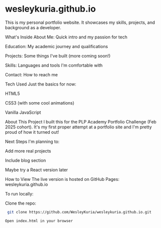 # wesleykuria.github.io
This is my personal portfolio website. It showcases my skills, projects, and background as a developer.

What's Inside
About Me: Quick intro and my passion for tech

Education: My academic journey and qualifications

Projects: Some things I've built (more coming soon!)

Skills: Languages and tools I'm comfortable with

Contact: How to reach me

Tech Used
Just the basics for now:

HTML5

CSS3 (with some cool animations)

Vanilla JavaScript

About This Project
I built this for the PLP Academy Portfolio Challenge (Feb 2025 cohort). It's my first proper attempt at a portfolio site and I'm pretty proud of how it turned out!


Next Steps
I'm planning to:

Add more real projects

Include blog section

Maybe try a React version later

How to View
The live version is hosted on GitHub Pages:
wesleykuria.github.io

To run locally:

Clone the repo:

 ```bash
  git clone https://github.com/WesleyKuria/wesleykuria.github.io.git

Open index.html in your browser
